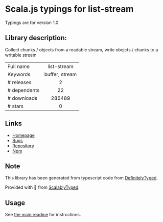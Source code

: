 
# Scala.js typings for list-stream

Typings are for version 1.0

## Library description:
Collect chunks / objects from a readable stream, write obejcts / chunks to a writable stream

|                    |                 |
| ------------------ | :-------------: |
| Full name          | list-stream |
| Keywords           | buffer, stream |
| # releases         | 2 |
| # dependents       | 22 |
| # downloads        | 286489 |
| # stars            | 0 |

## Links
- [Homepage](https://github.com/rvagg/list-stream)
- [Bugs](https://github.com/rvagg/list-stream/issues)
- [Repository](https://github.com/rvagg/list-stream)
- [Npm](https://www.npmjs.com/package/list-stream)
    


## Note
This library has been generated from typescript code from [DefinitelyTyped](https://definitelytyped.org).

Provided with :purple_heart: from [ScalablyTyped](https://github.com/oyvindberg/ScalablyTyped)

## Usage
See [the main readme](../../readme.md) for instructions.


